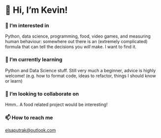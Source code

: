 # 👋 Hi, I’m Kevin!

### 👀 I’m interested in 
Python, data science, programming, food, video games, and measuring human behaviour: somewhere out there is an (extremely complicated) formula that can tell the decisions you *will* make. I want to find it.

### 🌱 I’m currently learning 
Python and Data Science stuff. Still very much a beginner, advice is highly welcome! (e.g. how to format code, ideas to refactor, things I should know or learn)

### 💞️ I’m looking to collaborate on 
Hmm.. A food related project would be interesting!

### 📫 How to reach me 
elsaputrak@outlook.com


<!---
Kevpin/Kevpin is a ✨ special ✨ repository because its `README.md` (this file) appears on your GitHub profile.
You can click the Preview link to take a look at your changes.
--->
